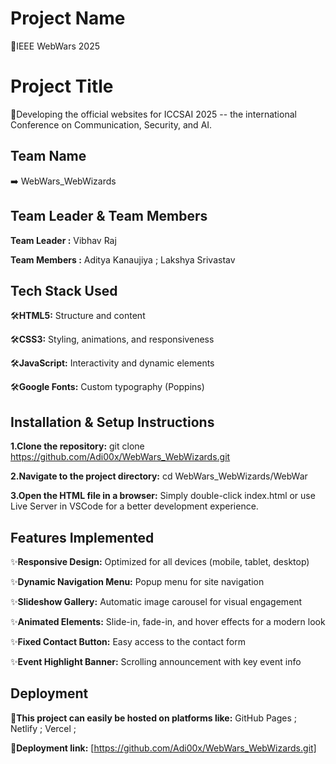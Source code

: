 # Project Name 
 📛IEEE WebWars 2025
# Project Title

 📌Developing the official websites for ICCSAI 2025 -- the international Conference on Communication, Security, and AI.

## Team Name 
 ➡️ WebWars_WebWizards

## Team Leader & Team Members
 **Team Leader :**
 Vibhav Raj
 
 **Team Members :**
 Aditya Kanaujiya ; 
 Lakshya Srivastav 
                
## Tech Stack Used
 🛠**HTML5:**
 Structure and content

 🛠**CSS3:**
 Styling, animations, and responsiveness

 🛠**JavaScript:**
 Interactivity and dynamic elements

 🛠**Google Fonts:**
 Custom typography (Poppins)

## Installation & Setup Instructions
 **1.Clone the repository:**
 git clone https://github.com/Adi00x/WebWars_WebWizards.git

 **2.Navigate to the project directory:**
 cd WebWars_WebWizards/WebWar

 **3.Open the HTML file in a browser:**
Simply double-click index.html or use Live Server in VSCode for a better development experience.

## Features Implemented
 ✨**Responsive Design:**
 Optimized for all devices (mobile, tablet, desktop)

 ✨**Dynamic Navigation Menu:**
Popup menu for site navigation

 ✨**Slideshow Gallery:**
Automatic image carousel for visual engagement

 ✨**Animated Elements:**
 Slide-in, fade-in, and hover effects for a modern look

 ✨**Fixed Contact Button:**
 Easy access to the contact form

 ✨**Event Highlight Banner:**
 Scrolling announcement with key event info

## Deployment 
 🚀**This project can easily be hosted on platforms like:**
   GitHub Pages ;
   Netlify ;
   Vercel ;

 🔗**Deployment link:** [https://github.com/Adi00x/WebWars_WebWizards.git]
